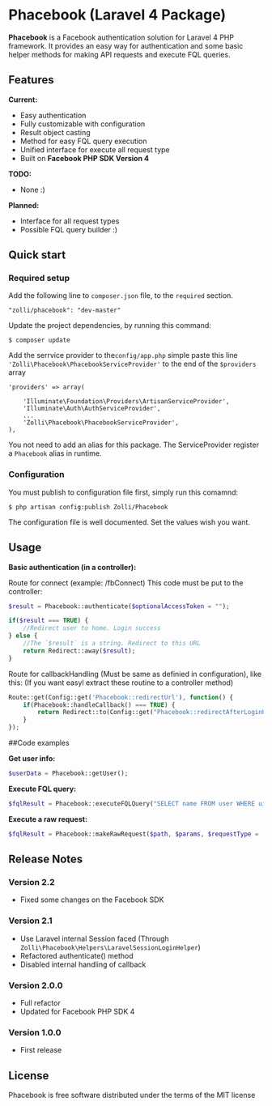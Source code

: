 # Phacebook (Laravel 4 Package)

**Phacebook** is a Facebook authentication solution for Laravel 4 PHP framework. It provides an easy way for authentication and some basic helper methods for making API requests and execute FQL queries.

## Features

**Current:**
- Easy authentication
- Fully customizable with configuration
- Result object casting
- Method for easy FQL query execution
- Unified interface for execute all request type
- Built on **Facebook PHP SDK Version 4**

**TODO:**
- None :)

**Planned:**
- Interface for all request types
- Possible FQL query builder :)

## Quick start

### Required setup

Add the following line to `composer.json` file, to the `required` section.

    "zolli/phacebook": "dev-master"

Update the project dependencies, by running this command:

    $ composer update

Add the serrvice provider to the`config/app.php` simple paste this line `'Zolli\Phacebook\PhacebookServiceProvider'`
to the end of the `$providers` array

    'providers' => array(

        'Illuminate\Foundation\Providers\ArtisanServiceProvider',
        'Illuminate\Auth\AuthServiceProvider',
        ...
        'Zolli\Phacebook\PhacebookServiceProvider',
    ),

You not need to add an alias for this package. The ServiceProvider register a `Phacebook` alias in runtime.

### Configuration

You must publish to configuration file first, simply run this comamnd:

	$ php artisan config:publish Zolli/Phacebook

The configuration file is well documented. Set the values wish you want.

## Usage

**Basic authentication (in a controller):**

Route for connect (example: /fbConnect)
This code must be put to the controller:
```php
$result = Phacebook::authenticate($optionalAccessToken = "");

if($result === TRUE) {
    //Redirect user to home. Login success
} else {
    //The `$result` is a string. Redirect to this URL
    return Redirect::away($result);
}
```

Route for callbackHandling (Must be same as definied in configuration), like this:
(If you want easyl extract these routine to a controller method)

```php
Route::get(Config::get('Phacebook::redirectUrl'), function() {
    if(Phacebook::handleCallback() === TRUE) {
        return Redirect::to(Config::get("Phacebook::redirectAfterLoginUrl"));
    }
});
```

##Code examples

**Get user info:**
```php
$userData = Phacebook::getUser();
```

**Execute FQL query:**
```php
$fqlResult = Phacebook::executeFQLQuery("SELECT name FROM user WHERE uid = me()")->asArray();
```

**Execute a raw request:**
```php
$fqlResult = Phacebook::makeRawRequest($path, $params, $requestType = 'GET');
```

## Release Notes

### Version 2.2
* Fixed some changes on the Facebook SDK

### Version 2.1
* Use Laravel internal Session faced (Through `Zolli\Phacebook\Helpers\LaravelSessionLoginHelper`)
* Refactored authenticate() method
* Disabled internal handling of callback

### Version 2.0.0
* Full refactor
* Updated for Facebook PHP SDK 4

### Version 1.0.0
* First release

## License

Phacebook is free software distributed under the terms of the MIT license